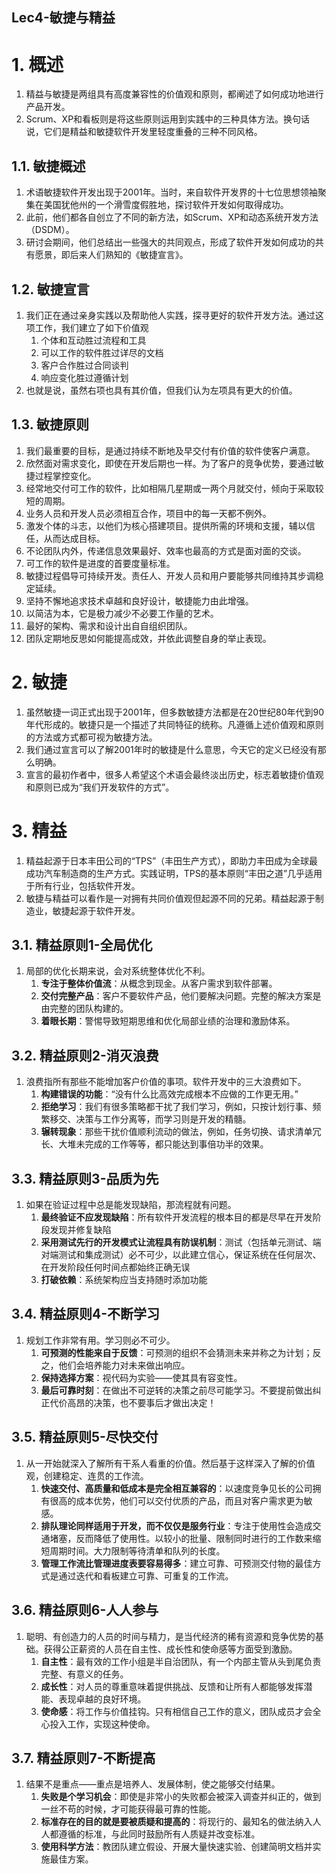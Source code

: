 Lec4-敏捷与精益
---

# 1. 概述
1. 精益与敏捷是两组具有高度兼容性的价值观和原则，都阐述了如何成功地进行产品开发。
2. Scrum、XP和看板则是将这些原则运用到实践中的三种具体方法。换句话说，它们是精益和敏捷软件开发里轻度重叠的三种不同风格。

## 1.1. 敏捷概述
1. 术语敏捷软件开发出现于2001年。当时，来自软件开发界的十七位思想领袖聚集在美国犹他州的一个滑雪度假胜地，探讨软件开发如何取得成功。
2. 此前，他们都各自创立了不同的新方法，如Scrum、XP和动态系统开发方法（DSDM）。
3. 研讨会期间，他们总结出一些强大的共同观点，形成了软件开发如何成功的共有愿景，即后来人们熟知的《敏捷宣言》。

## 1.2. 敏捷宣言
1. 我们正在通过亲身实践以及帮助他人实践，探寻更好的软件开发方法。通过这项工作，我们建立了如下价值观
   1. 个体和互动胜过流程和工具
   2. 可以工作的软件胜过详尽的文档
   3. 客户合作胜过合同谈判
   4. 响应变化胜过遵循计划
2. 也就是说，虽然右项也具有其价值，但我们认为左项具有更大的价值。

## 1.3. 敏捷原则
1. 我们最重要的目标，是通过持续不断地及早交付有价值的软件使客户满意。   
2. 欣然面对需求变化，即使在开发后期也一样。为了客户的竞争优势，要通过敏捷过程掌控变化。
3. 经常地交付可工作的软件，比如相隔几星期或一两个月就交付，倾向于采取较短的周期。   
4. 业务人员和开发人员必须相互合作，项目中的每一天都不例外。   
5. 激发个体的斗志，以他们为核心搭建项目。提供所需的环境和支援，辅以信任，从而达成目标。
6. 不论团队内外，传递信息效果最好、效率也最高的方式是面对面的交谈。
7. 可工作的软件是进度的首要度量标准。
8. 敏捷过程倡导可持续开发。责任人、开发人员和用户要能够共同维持其步调稳定延续。  
9. 坚持不懈地追求技术卓越和良好设计，敏捷能力由此增强。 
10. 以简洁为本，它是极力减少不必要工作量的艺术。   
11. 最好的架构、需求和设计出自自组织团队。  
12. 团队定期地反思如何能提高成效，并依此调整自身的举止表现。

# 2. 敏捷
1. 虽然敏捷一词正式出现于2001年，但多数敏捷方法都是在20世纪80年代到90年代形成的。敏捷只是一个描述了共同特征的统称。凡遵循上述价值观和原则的方法或方式都可视为敏捷方法。
2. 我们通过宣言可以了解2001年时的敏捷是什么意思，今天它的定义已经没有那么明确。
3. 宣言的最初作者中，很多人希望这个术语会最终淡出历史，标志着敏捷价值观和原则已成为“我们开发软件的方式”。

# 3. 精益
1. 精益起源于日本丰田公司的“TPS”（丰田生产方式），即助力丰田成为全球最成功汽车制造商的生产方式。实践证明，TPS的基本原则“丰田之道”几乎适用于所有行业，包括软件开发。
2. 敏捷与精益可以看作是一对拥有共同价值观但起源不同的兄弟。精益起源于制造业，敏捷起源于软件开发。

## 3.1. 精益原则1-全局优化
1. 局部的优化长期来说，会对系统整体优化不利。   
   1. **专注于整体价值流**：从概念到现金。从客户需求到软件部署。   
   2. **交付完整产品**：客户不要软件产品，他们要解决问题。完整的解决方案是由完整的团队构建的。   
   3. **着眼长期**：警惕导致短期思维和优化局部业绩的治理和激励体系。

## 3.2. 精益原则2-消灭浪费
1. 浪费指所有那些不能增加客户价值的事项。软件开发中的三大浪费如下。  
   1. **构建错误的功能**：“没有什么比高效完成根本不应做的工作更无用。”   
   2. **拒绝学习**：我们有很多策略都干扰了我们学习，例如，只按计划行事、频繁移交、决策与工作分离等，而学习则是开发的精髓。   
   3. **辗转现象**：那些干扰价值顺利流动的做法，例如，任务切换、请求清单冗长、大堆未完成的工作等等，都只能达到事倍功半的效果。

## 3.3. 精益原则3-品质为先
1. 如果在验证过程中总是能发现缺陷，那流程就有问题。
   1. **最终验证不应发现缺陷**：所有软件开发流程的根本目的都是尽早在开发阶段发现并修复缺陷
   2. **采用测试先行的开发模式让流程具有防误机制**：测试（包括单元测试、端对端测试和集成测试）必不可少，以此建立信心，保证系统在任何层次、在开发阶段任何时间点都始终正确无误
   3. **打破依赖**：系统架构应当支持随时添加功能

## 3.4. 精益原则4-不断学习
1. 规划工作非常有用。学习则必不可少。   
   1. **可预测的性能来自于反馈**：可预测的组织不会猜测未来并称之为计划；反之，他们会培养能力对未来做出响应。  
   2. **保持选择方案**：视代码为实验——使其具有容变性。   
   3. **最后可靠时刻**：在做出不可逆转的决策之前尽可能学习。不要提前做出纠正代价高昂的决策，也不要事后才做出决定！

## 3.5. 精益原则5-尽快交付
1. 从一开始就深入了解所有干系人看重的价值。然后基于这样深入了解的价值观，创建稳定、连贯的工作流。   
   1. **快速交付、高质量和低成本是完全相互兼容的**：以速度竞争见长的公司拥有很高的成本优势，他们可以交付优质的产品，而且对客户需求更为敏感。   
   2. **排队理论同样适用于开发，而不仅仅是服务行业**：专注于使用性会造成交通堵塞，反而降低了使用性。以较小的批量、限制同时进行的工作数来缩短周期时间。大力限制等待清单和队列的长度。   
   3. **管理工作流比管理进度表要容易得多**：建立可靠、可预测交付物的最佳方式是通过迭代和看板建立可靠、可重复的工作流。

## 3.6. 精益原则6-人人参与
1. 聪明、有创造力的人员的时间与精力，是当代经济的稀有资源和竞争优势的基础。获得公正薪资的人员在自主性、成长性和使命感等方面受到激励。
   1. **自主性**：最有效的工作小组是半自治团队，有一个内部主管从头到尾负责完整、有意义的任务。
   2. **成长性**：对人员的尊重意味着提供挑战、反馈和让所有人都能够发挥潜能、表现卓越的良好环境。
   3. **使命感**：将工作与价值挂钩。只有相信自己工作的意义，团队成员才会全心投入工作，实现这种使命。

## 3.7. 精益原则7-不断提高
1. 结果不是重点——重点是培养人、发展体制，使之能够交付结果。  
   1. **失败是个学习机会**：即使是非常小的失败都会被深入调查并纠正的，做到一丝不苟的时候，才可能获得最可靠的性能。
   2. **标准存在的目的就是要被质疑和提高的**：将现行的、最知名的做法纳入人人都遵循的标准，与此同时鼓励所有人质疑并改变标准。
   3. **使用科学方法**：教团队建立假设、开展大量快速实验、创建简明文档并实施最佳方案。
